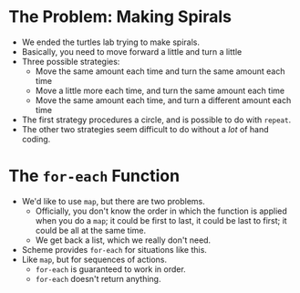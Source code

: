 The Problem: Making Spirals
===========================
* We ended the turtles lab trying to make spirals.
* Basically, you need to move forward a little and turn a little
* Three possible strategies:
    * Move the same amount each time and turn the same amount each time
    * Move a little more each time, and turn the same amount each time
    * Move the same amount each time, and turn a different amount each
    time
* The first strategy procedures a circle, and is possible to do with
  <code>repeat</code>.  
* The other two strategies seem difficult to do without a *lot* of 
  hand coding.

The <code>for-each</code> Function
==================================
* We'd like to use <code>map</code>, but there are two problems.
    * Officially, you don't know the order in which the function is
    applied when you do a <code>map</code>; it could be first to last,
    it could be last to first; it could be all at the same time.
    * We get back a list, which we really don't need.
* Scheme provides <code>for-each</code> for situations like this.
* Like <code>map</code>, but for sequences of actions.
    * <code>for-each</code> is guaranteed to work in order.
    * <code>for-each</code> doesn't return anything.

